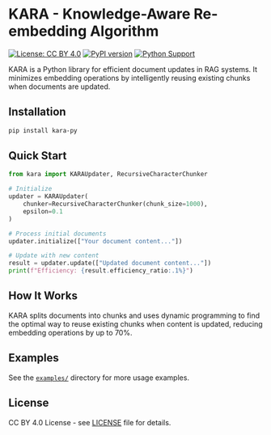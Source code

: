 # KARA - Knowledge-Aware Re-embedding Algorithm

[![License: CC BY 4.0](https://img.shields.io/badge/License-CC%20BY%204.0-blue.svg)](https://creativecommons.org/licenses/by/4.0/)
[![PyPI version](https://badge.fury.io/py/kara-py.svg)](https://badge.fury.io/py/kara-py)
[![Python Support](https://img.shields.io/pypi/pyversions/kara-py.svg)](https://pypi.org/project/kara-py/)

KARA is a Python library for efficient document updates in RAG systems. It minimizes embedding operations by intelligently reusing existing chunks when documents are updated.

## Installation

```bash
pip install kara-py
```

## Quick Start

```python
from kara import KARAUpdater, RecursiveCharacterChunker

# Initialize
updater = KARAUpdater(
    chunker=RecursiveCharacterChunker(chunk_size=1000),
    epsilon=0.1
)

# Process initial documents
updater.initialize(["Your document content..."])

# Update with new content
result = updater.update(["Updated document content..."])
print(f"Efficiency: {result.efficiency_ratio:.1%}")
```

## How It Works

KARA splits documents into chunks and uses dynamic programming to find the optimal way to reuse existing chunks when content is updated, reducing embedding operations by up to 70%.

## Examples

See the [`examples/`](examples/) directory for more usage examples.

## License

CC BY 4.0 License - see [LICENSE](LICENSE) file for details.
